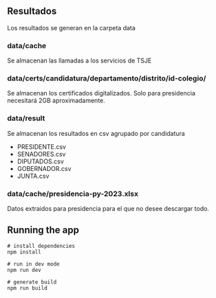 ## Resultados
Los resultados se generan en la carpeta data

### data/cache
Se almacenan las llamadas a los servicios de TSJE

### data/certs/candidatura/departamento/distrito/id-colegio/
Se almacenan los certificados digitalizados. Solo para presidencia necesitará 2GB aproximadamente.

### data/result
Se almacenan los resultados en csv agrupado por candidatura
- PRESIDENTE.csv
- SENADORES.csv
- DIPUTADOS.csv
- GOBERNADOR.csv
- JUNTA.csv

### data/cache/presidencia-py-2023.xlsx
Datos extraidos para presidencia para el que no desee descargar todo.


## Running the app

```
# install dependencies
npm install

# run in dev mode
npm run dev

# generate build
npm run build

```